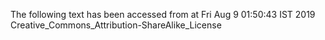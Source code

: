 The following text has been accessed from at Fri Aug 9 01:50:43 IST 2019
Creative_Commons_Attribution-ShareAlike_License
